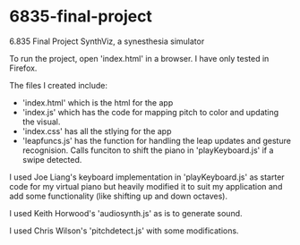 # 6835-final-project
6.835 Final Project SynthViz, a synesthesia simulator

To run the project, open 'index.html' in a browser.  I have only tested in Firefox.

The files I created include:
- 'index.html' which is the html for the app
- 'index.js' which has the code for mapping pitch to color and updating the visual.
- 'index.css' has all the stlying for the app
- 'leapfuncs.js' has the function for handling the leap updates and gesture recognision.  Calls funciton to shift the piano in 'playKeyboard.js' if a swipe detected. 

I used Joe Liang's keyboard implementation in 'playKeyboard.js' as starter code for my virtual piano but heavily modified it to suit my application and add some functionality (like shifting up and down octaves).

I used Keith Horwood's 'audiosynth.js' as is to generate sound.

I used Chris Wilson's 'pitchdetect.js' with some modifications. 
